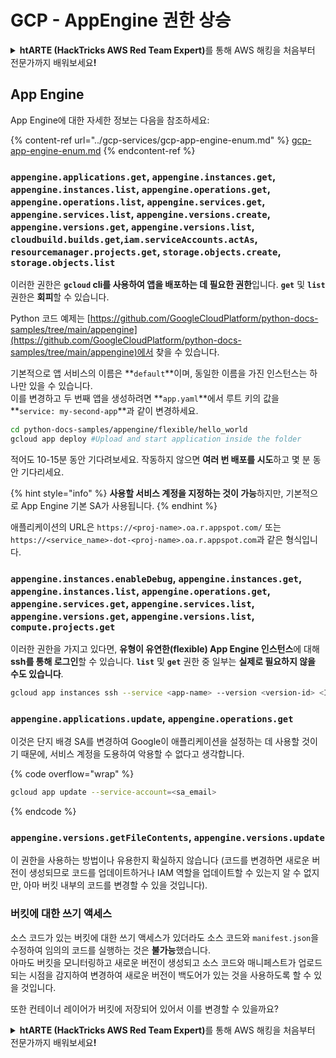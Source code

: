 # GCP - AppEngine 권한 상승

<details>

<summary><strong>htARTE (HackTricks AWS Red Team Expert)</strong>를 통해 AWS 해킹을 처음부터 전문가까지 배워보세요<strong>!</strong></summary>

HackTricks를 지원하는 다른 방법:

* **회사를 HackTricks에서 광고하거나 HackTricks를 PDF로 다운로드**하려면 [**SUBSCRIPTION PLANS**](https://github.com/sponsors/carlospolop)를 확인하세요!
* [**공식 PEASS & HackTricks 상품**](https://peass.creator-spring.com)을 구매하세요.
* [**The PEASS Family**](https://opensea.io/collection/the-peass-family)를 발견하세요. 독점적인 [**NFTs**](https://opensea.io/collection/the-peass-family) 컬렉션입니다.
* 💬 [**Discord 그룹**](https://discord.gg/hRep4RUj7f) 또는 [**텔레그램 그룹**](https://t.me/peass)에 **참여**하거나 **Twitter** 🐦 [**@hacktricks_live**](https://twitter.com/hacktricks_live)를 **팔로우**하세요.
* **HackTricks**와 [**HackTricks Cloud**](https://github.com/carlospolop/hacktricks-cloud) github 저장소에 PR을 제출하여 여러분의 해킹 기법을 공유하세요.

</details>

## App Engine

App Engine에 대한 자세한 정보는 다음을 참조하세요:

{% content-ref url="../gcp-services/gcp-app-engine-enum.md" %}
[gcp-app-engine-enum.md](../gcp-services/gcp-app-engine-enum.md)
{% endcontent-ref %}

### `appengine.applications.get`, `appengine.instances.get`, `appengine.instances.list`, `appengine.operations.get`, `appengine.operations.list`, `appengine.services.get`, `appengine.services.list`, `appengine.versions.create`, `appengine.versions.get`, `appengine.versions.list`, `cloudbuild.builds.get`,`iam.serviceAccounts.actAs`, `resourcemanager.projects.get`, `storage.objects.create`, `storage.objects.list`

이러한 권한은 **`gcloud` cli를 사용하여 앱을 배포하는 데 필요한 권한**입니다. **`get`** 및 **`list`** 권한은 **회피**할 수 있습니다.

Python 코드 예제는 [https://github.com/GoogleCloudPlatform/python-docs-samples/tree/main/appengine](https://github.com/GoogleCloudPlatform/python-docs-samples/tree/main/appengine)에서 찾을 수 있습니다.

기본적으로 앱 서비스의 이름은 **`default`**이며, 동일한 이름을 가진 인스턴스는 하나만 있을 수 있습니다.\
이를 변경하고 두 번째 앱을 생성하려면 **`app.yaml`**에서 루트 키의 값을 **`service: my-second-app`**과 같이 변경하세요.
```bash
cd python-docs-samples/appengine/flexible/hello_world
gcloud app deploy #Upload and start application inside the folder
```
적어도 10-15분 동안 기다려보세요. 작동하지 않으면 **여러 번 배포를 시도**하고 몇 분 동안 기다리세요.

{% hint style="info" %}
**사용할 서비스 계정을 지정하는 것이 가능**하지만, 기본적으로 App Engine 기본 SA가 사용됩니다.
{% endhint %}

애플리케이션의 URL은 `https://<proj-name>.oa.r.appspot.com/` 또는 `https://<service_name>-dot-<proj-name>.oa.r.appspot.com`과 같은 형식입니다.

### `appengine.instances.enableDebug`, `appengine.instances.get`, `appengine.instances.list`, `appengine.operations.get`, `appengine.services.get`, `appengine.services.list`, `appengine.versions.get`, `appengine.versions.list`, `compute.projects.get`

이러한 권한을 가지고 있다면, **유형이 유연한(flexible) App Engine 인스턴스**에 대해 **ssh를 통해 로그인**할 수 있습니다. **`list`** 및 **`get`** 권한 중 일부는 **실제로 필요하지 않을 수도 있습니다**.
```bash
gcloud app instances ssh --service <app-name> --version <version-id> <ID>
```
### `appengine.applications.update`, `appengine.operations.get`

이것은 단지 배경 SA를 변경하여 Google이 애플리케이션을 설정하는 데 사용할 것이기 때문에, 서비스 계정을 도용하여 악용할 수 없다고 생각합니다.

{% code overflow="wrap" %}
```bash
gcloud app update --service-account=<sa_email>
```
{% endcode %}

### `appengine.versions.getFileContents`, `appengine.versions.update`

이 권한을 사용하는 방법이나 유용한지 확실하지 않습니다 (코드를 변경하면 새로운 버전이 생성되므로 코드를 업데이트하거나 IAM 역할을 업데이트할 수 있는지 알 수 없지만, 아마 버킷 내부의 코드를 변경할 수 있을 것입니다).

### 버킷에 대한 쓰기 액세스

소스 코드가 있는 버킷에 대한 쓰기 액세스가 있더라도 소스 코드와 `manifest.json`을 수정하여 임의의 코드를 실행하는 것은 **불가능**했습니다.\
아마도 버킷을 모니터링하고 새로운 버전이 생성되고 소스 코드와 매니페스트가 업로드되는 시점을 감지하여 변경하여 새로운 버전이 백도어가 있는 것을 사용하도록 할 수 있을 것입니다.

또한 컨테이너 레이어가 버킷에 저장되어 있어서 이를 변경할 수 있을까요?

<details>

<summary><strong>htARTE (HackTricks AWS Red Team Expert)</strong>를 통해 AWS 해킹을 처음부터 전문가까지 배워보세요<strong>!</strong></summary>

HackTricks를 지원하는 다른 방법:

* **회사를 HackTricks에서 광고하거나 HackTricks를 PDF로 다운로드**하려면 [**SUBSCRIPTION PLANS**](https://github.com/sponsors/carlospolop)를 확인하세요!
* [**공식 PEASS & HackTricks 스웨그**](https://peass.creator-spring.com)를 얻으세요.
* [**The PEASS Family**](https://opensea.io/collection/the-peass-family)를 발견하세요. 독점적인 [**NFTs**](https://opensea.io/collection/the-peass-family) 컬렉션입니다.
* 💬 [**Discord 그룹**](https://discord.gg/hRep4RUj7f) 또는 [**텔레그램 그룹**](https://t.me/peass)에 **참여**하거나 **Twitter** 🐦 [**@hacktricks_live**](https://twitter.com/hacktricks_live)**를** **팔로우**하세요.
* **HackTricks**와 [**HackTricks Cloud**](https://github.com/carlospolop/hacktricks-cloud) github 저장소에 PR을 제출하여 여러분의 해킹 기법을 공유하세요.

</details>

